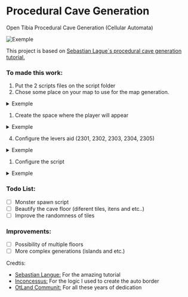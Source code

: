 # Procedural Cave Generation
Open Tibia Procedural Cave Generation (Cellular Automata)

![Exemple](imgs/gifexemple.gif)

This project is based on [Sebastian Lague´s procedural cave generation tutorial.](https://youtube.com/playlist?list=PLFt_AvWsXl0eZgMK_DT5_biRkWXftAOf9)

### To made this work:

1. Put the 2 scripts files on the script folder
2. Chose some place on your map to use for the map generation.
<details>
  <summary>Exemple</summary>
  
  from: (x=1500,y=300,z=7) to (x=1620,y=420,z=7)
  ![Exemple](imgs/img1.png)

</details>

1. Create the space where the player will appear

<details>
  <summary>Exemple</summary>
  
  from: (x=1555,y=355,z=7) to (x=1565,y=365,z=7)
  ![Exemple](imgs/img2.JPG)
  
</details>

4. Configure the levers aid (2301, 2302, 2303, 2304, 2305)
<details>
  <summary>Exemple</summary>
  
  from: (x=1555,y=355,z=7) to (x=1565,y=365,z=7)
  ![Exemple](imgs/img3.JPG)

</details>

1. Configure the script

<details>

  <summary>Exemple</summary>

  ```lua
  local MAPS = {
      [1] = {
          startX = 1500, startY = 300, startZ = 7,
          width = 120, height = 120,
          randonFillPercent = 50,
          roomTheresholdSize = 50,
          wallTheresholdSize = 100,
          playerSpawn ={x=55, y=55, size=10}, --start point x=1555, y=355
          map = {},
          remover_primeira_camada = true,
          style = Styles["Earth"]
      },
      [2] = {
          startX = 1500, startY = 300, startZ = 7,
          width = 120, height = 120,
          randonFillPercent = 52,
          roomTheresholdSize = 50,
          wallTheresholdSize = 100,
          playerSpawn ={x=55, y=55, size=10},
          map = {},
          remover_primeira_camada = true,
          style = Styles["Earth (stone border)"]
      },
      [3] = {
          startX = 1500, startY = 300, startZ = 7,
          width = 120, height = 120,
          randonFillPercent = 55,
          roomTheresholdSize = 20,
          wallTheresholdSize = 50,
          playerSpawn ={x=55, y=55, size=10},
          map = {},
          remover_primeira_camada = true,
          style = Styles["Rock Mountain"]
      },
      [4] = {
          startX = 1500, startY = 300, startZ = 7,
          width = 120, height = 120,
          randonFillPercent = 51,
          roomTheresholdSize = 20,
          wallTheresholdSize = 50,
          playerSpawn ={x=55, y=55, size=10},
          map = {},

          remover_primeira_camada = true,
          style = Styles["Earth Mountain"]
      },
      [5] = {
          startX = 1500, startY = 300, startZ = 7,
          width = 120, height = 120,
          randonFillPercent = 52,
          roomTheresholdSize = 50,
          wallTheresholdSize = 100,
          playerSpawn ={x=55, y=55, size=10},
          map = {},
          remover_primeira_camada = true,
          style = Styles["Darkest Mud (lava)"]
      },
  }
  ```
</details>

### Todo List:
 - [ ] Monster spawn script
 - [ ] Beautify the cave floor (diferent tiles, itens and etc..)
 - [ ] Improve the randomness of tiles

### Improvements:
 - [ ] Possibility of multiple floors
 - [ ] More complex generations (islands and etc.)

Credtis:
- [Sebastian Langue:](https://www.youtube.com/c/SebastianLague) For the amazing tutorial
- [Inconcessus:](https://github.com/Inconcessus/OTMapGen) For the logic I used to create the auto border
- [OtLand Communit:](https://otland.net/) For all these years of dedication
